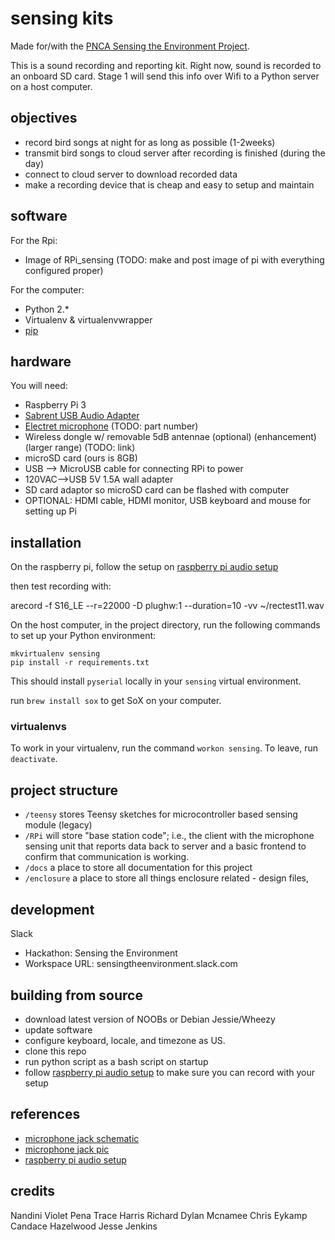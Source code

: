 # sensing kits

Made for/with the [PNCA Sensing the Environment Project](http://pnca.edu/makethinkcode/news/c/sensing_the_environment).

This is a sound recording and reporting kit. Right now, sound is recorded to an onboard SD card. 
Stage 1 will send this info over Wifi to a Python server on a host computer.

## objectives
- record bird songs at night for as long as possible (1-2weeks)
- transmit bird songs to cloud server after recording is finished (during the day)
- connect to cloud server to download recorded data
- make a recording device that is cheap and easy to setup and maintain

## software

For the Rpi:
- Image of RPi_sensing (TODO: make and post image of pi with everything configured proper) 

For the computer:
- Python 2.*
- Virtualenv & virtualenvwrapper
- [pip](https://pip.pypa.io/en/stable/)

## hardware

You will need:
- Raspberry Pi 3
- [Sabrent USB Audio Adapter](https://www.google.com/shopping/product/2306321428961959764?lsf=seller:6136318,store:15060907829491788201&prds=oid:7203634167783694949&q=usb+audio+adapter+sabrent+robotshop&hl=en&ei=m95mWrKnLcXQjwPul4DoAg&lsft=gclid:Cj0KCQiAtJbTBRDkARIsAIA0a5MivhP0sNqjmVP4I1P3m8pjSyolc1Mo8ve7HlB34PsM0rWNyHSgObgaAirHEALw_wcB)
- [Electret microphone](https://www.adafruit.com/product/1064) (TODO: part number)
- Wireless dongle w/ removable 5dB antennae (optional) (enhancement) (larger range) (TODO: link)
- microSD card (ours is 8GB)
- USB --> MicroUSB cable for connecting RPi to power
- 120VAC-->USB 5V 1.5A wall adapter
- SD card adaptor so microSD card can be flashed with computer
- OPTIONAL: HDMI cable, HDMI monitor, USB keyboard and mouse for setting up Pi

## installation

On the raspberry pi, follow the setup on [raspberry pi audio setup](http://www.g7smy.co.uk/2013/08/recording-sound-on-the-raspberry-pi/) 

then test recording with:

arecord -f S16_LE --r=22000 -D plughw:1 --duration=10 -vv ~/rectest11.wav





On the host computer, in the project directory, run the following commands to set up your Python environment:

```
mkvirtualenv sensing
pip install -r requirements.txt
```

This should install `pyserial` locally in your `sensing` virtual environment.

run `brew install sox` to get SoX on your computer.


### virtualenvs

To work in your virtualenv, run the command `workon sensing`. To leave, run `deactivate`.

## project structure

- `/teensy` stores Teensy sketches for microcontroller based sensing module (legacy)
- `/RPi` will store "base station code"; i.e., the client with the microphone sensing unit that reports data back to server and a basic frontend to confirm that communication is working.
- `/docs` a place to store all documentation for this project 
- `/enclosure` a place to store all things enclosure related - design files, 

## development
Slack
- Hackathon: Sensing the Environment
- Workspace URL: sensingtheenvironment.slack.com 

## building from source
- download latest version of NOOBs or Debian Jessie/Wheezy 
- update software 
- configure keyboard, locale, and timezone as US.
- clone this repo 
- run python script as a bash script on startup
- follow [raspberry pi audio setup](http://www.g7smy.co.uk/2013/08/recording-sound-on-the-raspberry-pi/) to make sure you can record with your setup



## references
- [microphone jack schematic](https://electronics.stackexchange.com/questions/307430/confusion-about-trrs-jack-and-mic-input)
- [microphone jack pic](https://cdn.instructables.com/ORIG/FHZ/YTV8/GAPUWXXX/FHZYTV8GAPUWXXX.jpg)
- [raspberry pi audio setup](http://www.g7smy.co.uk/2013/08/recording-sound-on-the-raspberry-pi/)

## credits
Nandini
Violet Pena
Trace Harris
Richard
Dylan Mcnamee
Chris Eykamp
Candace Hazelwood
Jesse Jenkins